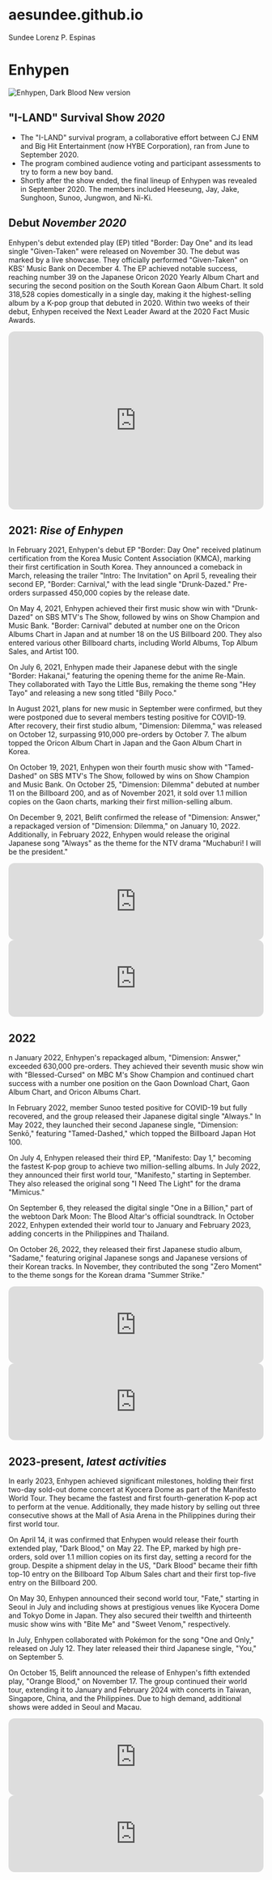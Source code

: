 # aesundee.github.io
Sundee Lorenz P. Espinas

# Enhypen
![Enhypen, Dark Blood New version](https://assets.teenvogue.com/photos/646bbb9ecee8b9317f44aae8/16:9/w_2560%2Cc_limit/11_06681_K1.jpg)

## "I-LAND" Survival Show *2020*
- The "I-LAND" survival program, a collaborative effort between CJ ENM and Big Hit Entertainment (now HYBE Corporation), ran from June to September 2020.
- The program combined audience voting and participant assessments to try to form a new boy band. 
- Shortly after the show ended, the final lineup of Enhypen was revealed in September 2020. The members included Heeseung, Jay, Jake, Sunghoon, Sunoo, Jungwon, and Ni-Ki.

## Debut *November 2020*
Enhypen's debut extended play (EP) titled "Border: Day One" and its lead single "Given-Taken" were released on November 30. The debut was marked by a live showcase. They officially performed "Given-Taken" on KBS' Music Bank on December 4. The EP achieved notable success, reaching number 39 on the Japanese Oricon 2020 Yearly Album Chart and securing the second position on the South Korean Gaon Album Chart. It sold 318,528 copies domestically in a single day, making it the highest-selling album by a K-pop group that debuted in 2020. Within two weeks of their debut, Enhypen received the Next Leader Award at the 2020 Fact Music Awards.

<iframe style="border-radius:12px" src="https://open.spotify.com/embed/album/3YxF7jTnpdNepWbO42f8lH?utm_source=generator" width="100%" height="352" frameBorder="0" allowfullscreen="" allow="autoplay; clipboard-write; encrypted-media; fullscreen; picture-in-picture" loading="lazy"></iframe>

## 2021: *Rise of Enhypen*
In February 2021, Enhypen's debut EP "Border: Day One" received platinum certification from the Korea Music Content Association (KMCA), marking their first certification in South Korea. They announced a comeback in March, releasing the trailer "Intro: The Invitation" on April 5, revealing their second EP, "Border: Carnival," with the lead single "Drunk-Dazed." Pre-orders surpassed 450,000 copies by the release date.

On May 4, 2021, Enhypen achieved their first music show win with "Drunk-Dazed" on SBS MTV's The Show, followed by wins on Show Champion and Music Bank. "Border: Carnival" debuted at number one on the Oricon Albums Chart in Japan and at number 18 on the US Billboard 200. They also entered various other Billboard charts, including World Albums, Top Album Sales, and Artist 100.

On July 6, 2021, Enhypen made their Japanese debut with the single "Border: Hakanai," featuring the opening theme for the anime Re-Main. They collaborated with Tayo the Little Bus, remaking the theme song "Hey Tayo" and releasing a new song titled "Billy Poco."

In August 2021, plans for new music in September were confirmed, but they were postponed due to several members testing positive for COVID-19. After recovery, their first studio album, "Dimension: Dilemma," was released on October 12, surpassing 910,000 pre-orders by October 7. The album topped the Oricon Album Chart in Japan and the Gaon Album Chart in Korea.

On October 19, 2021, Enhypen won their fourth music show with "Tamed-Dashed" on SBS MTV's The Show, followed by wins on Show Champion and Music Bank. On October 25, "Dimension: Dilemma" debuted at number 11 on the Billboard 200, and as of November 2021, it sold over 1.1 million copies on the Gaon charts, marking their first million-selling album.

On December 9, 2021, Belift confirmed the release of "Dimension: Answer," a repackaged version of "Dimension: Dilemma," on January 10, 2022. Additionally, in February 2022, Enhypen would release the original Japanese song "Always" as the theme for the NTV drama "Muchaburi! I will be the president."

<iframe style="border-radius:12px" src="https://open.spotify.com/embed/album/4LGYBcRsteiXjcPD4QQvxv?utm_source=generator" width="100%" height="152" frameBorder="0" allowfullscreen="" allow="autoplay; clipboard-write; encrypted-media; fullscreen; picture-in-picture" loading="lazy"></iframe>

<iframe style="border-radius:12px" src="https://open.spotify.com/embed/album/5jGRqioNCSWZGBl3QmyuFI?utm_source=generator" width="100%" height="152" frameBorder="0" allowfullscreen="" allow="autoplay; clipboard-write; encrypted-media; fullscreen; picture-in-picture" loading="lazy"></iframe>

## 2022
n January 2022, Enhypen's repackaged album, "Dimension: Answer," exceeded 630,000 pre-orders. They achieved their seventh music show win with "Blessed-Cursed" on MBC M's Show Champion and continued chart success with a number one position on the Gaon Download Chart, Gaon Album Chart, and Oricon Albums Chart.

In February 2022, member Sunoo tested positive for COVID-19 but fully recovered, and the group released their Japanese digital single "Always." In May 2022, they launched their second Japanese single, "Dimension: Senkō," featuring "Tamed-Dashed," which topped the Billboard Japan Hot 100.

On July 4, Enhypen released their third EP, "Manifesto: Day 1," becoming the fastest K-pop group to achieve two million-selling albums. In July 2022, they announced their first world tour, "Manifesto," starting in September. They also released the original song "I Need The Light" for the drama "Mimicus."

On September 6, they released the digital single "One in a Billion," part of the webtoon Dark Moon: The Blood Altar's official soundtrack. In October 2022, Enhypen extended their world tour to January and February 2023, adding concerts in the Philippines and Thailand.

On October 26, 2022, they released their first Japanese studio album, "Sadame," featuring original Japanese songs and Japanese versions of their Korean tracks. In November, they contributed the song "Zero Moment" to the theme songs for the Korean drama "Summer Strike."

<iframe style="border-radius:12px" src="https://open.spotify.com/embed/album/3nOj9hsnptBEDt9ie2lra5?utm_source=generator" width="100%" height="152" frameBorder="0" allowfullscreen="" allow="autoplay; clipboard-write; encrypted-media; fullscreen; picture-in-picture" loading="lazy"></iframe>

<iframe style="border-radius:12px" src="https://open.spotify.com/embed/album/5J8MNLLViH5zqM6VoGErz8?utm_source=generator" width="100%" height="152" frameBorder="0" allowfullscreen="" allow="autoplay; clipboard-write; encrypted-media; fullscreen; picture-in-picture" loading="lazy"></iframe>

## 2023-present, *latest activities*

In early 2023, Enhypen achieved significant milestones, holding their first two-day sold-out dome concert at Kyocera Dome as part of the Manifesto World Tour. They became the fastest and first fourth-generation K-pop act to perform at the venue. Additionally, they made history by selling out three consecutive shows at the Mall of Asia Arena in the Philippines during their first world tour.

On April 14, it was confirmed that Enhypen would release their fourth extended play, "Dark Blood," on May 22. The EP, marked by high pre-orders, sold over 1.1 million copies on its first day, setting a record for the group. Despite a shipment delay in the US, "Dark Blood" became their fifth top-10 entry on the Billboard Top Album Sales chart and their first top-five entry on the Billboard 200.

On May 30, Enhypen announced their second world tour, "Fate," starting in Seoul in July and including shows at prestigious venues like Kyocera Dome and Tokyo Dome in Japan. They also secured their twelfth and thirteenth music show wins with "Bite Me" and "Sweet Venom," respectively.

In July, Enhypen collaborated with Pokémon for the song "One and Only," released on July 12. They later released their third Japanese single, "You," on September 5.

On October 15, Belift announced the release of Enhypen's fifth extended play, "Orange Blood," on November 17. The group continued their world tour, extending it to January and February 2024 with concerts in Taiwan, Singapore, China, and the Philippines. Due to high demand, additional shows were added in Seoul and Macau.

<iframe style="border-radius:12px" src="https://open.spotify.com/embed/album/7q65W5gVANjh1j1KXLeU0f?utm_source=generator" width="100%" height="152" frameBorder="0" allowfullscreen="" allow="autoplay; clipboard-write; encrypted-media; fullscreen; picture-in-picture" loading="lazy"></iframe>

<iframe style="border-radius:12px" src="https://open.spotify.com/embed/album/7dsAlxH9cMgyREm8OLdWWT?utm_source=generator" width="100%" height="152" frameBorder="0" allowfullscreen="" allow="autoplay; clipboard-write; encrypted-media; fullscreen; picture-in-picture" loading="lazy"></iframe>
